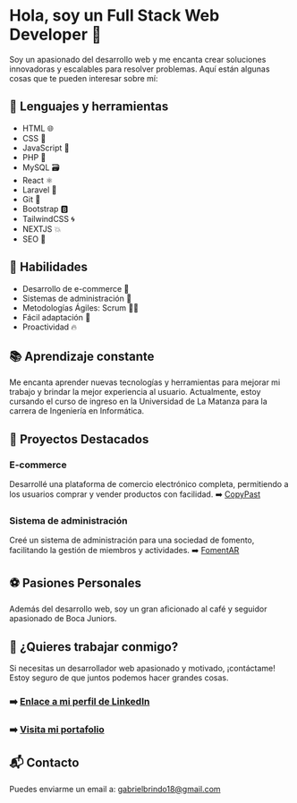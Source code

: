 # Hola, soy un Full Stack Web Developer 🚀

Soy un apasionado del desarrollo web y me encanta crear soluciones innovadoras y escalables para resolver problemas. Aquí están algunas cosas que te pueden interesar sobre mí:

## 🔧 Lenguajes y herramientas

- HTML 🌐
- CSS 🎨
- JavaScript 🚀
- PHP 🐘
- MySQL 🗃️
- React ⚛️
- Laravel 🚀
- Git 🌳
- Bootstrap 🅱️
- TailwindCSS 🌀
- NEXTJS 💥
- SEO 🌟

## 🚀 Habilidades

- Desarrollo de e-commerce 🛒
- Sistemas de administración 🔧
- Metodologías Ágiles: Scrum 🐱‍👤
- Fácil adaptación 🤝
- Proactividad 🔥

## 📚 Aprendizaje constante

Me encanta aprender nuevas tecnologías y herramientas para mejorar mi trabajo y brindar la mejor experiencia al usuario. Actualmente, estoy cursando el curso de ingreso en la Universidad de La Matanza para la carrera de Ingeniería en Informática.

## 🌟 Proyectos Destacados

### E-commerce
Desarrollé una plataforma de comercio electrónico completa, permitiendo a los usuarios comprar y vender productos con facilidad.
➡️ [CopyPast](https://www.copypast.com.ar)

### Sistema de administración
Creé un sistema de administración para una sociedad de fomento, facilitando la gestión de miembros y actividades.
➡️ [FomentAR](https://github.com/brindogabriel/FomentAR)

## ⚽ Pasiones Personales

Además del desarrollo web, soy un gran aficionado al café y seguidor apasionado de Boca Juniors.

## 🤝 ¿Quieres trabajar conmigo?

Si necesitas un desarrollador web apasionado y motivado, ¡contáctame! Estoy seguro de que juntos podemos hacer grandes cosas.

### ➡️ [Enlace a mi perfil de LinkedIn](https://www.linkedin.com/in/gabrielsebastianbrindo)
### ➡️ [Visita mi portafolio](https://www.gabrielbrindo.com.ar)

## 📬 Contacto

Puedes enviarme un email a: gabrielbrindo18@gmail.com
